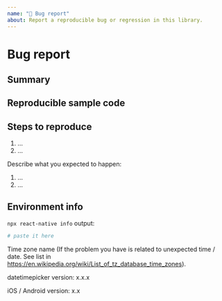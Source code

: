 ```yaml
---
name: "🐛 Bug report"
about: Report a reproducible bug or regression in this library.
---
```


# Bug report

<!--
👋 Hi!

🚨 Please read the following carefully. Your issue probably will be closed if it doesn't include all necessary information. 🚨

Before submitting a new issue, please:

- Test using the latest release of the library, as maybe your bug has been already fixed.
- Check for possible duplicate issues, with possible answers.

Still no progress? Fill the template. 👇
-->

## Summary

<!--

Provide a clear and concise description of what the bug is.

If you're asking for help, please make it easy for us to help you!

-->

## Reproducible sample code

<!--
- You must provide a **minimal and easy-to-run** reproduction of your issue - [how to create a minimal reproduction?](https://stackoverflow.com/help/mcve). We're a small team of maintainers (1) and do not have time to try reproduce bugs ourselves.

🚨 That means the code needs to have all the variables and imports defined, and can be copy + pasted and executed right away. 🚨

- Please try to reproduce the bugs on the provided example app. Either provide a link to the repo that reproduces the bug or provide your code that reproduces the issue and that we can copy + paste to run
- Provide other samples: error messages / stack traces, screenshots, gifs, as suitable.
-->

## Steps to reproduce

<!--
- Explain the steps we need to take to reproduce the issue:
-->

1. …
2. …

Describe what you expected to happen:

1. …
2. …

## Environment info

<!--
If you're using Expo, please state the version of it.
Run `npx react-native info` in your terminal and paste the results here. Also, include the *precise* version number of this library that you are using in the project.
-->

`npx react-native info` output:

```bash
# paste it here
```

Time zone name (If the problem you have is related to unexpected time / date. See list in https://en.wikipedia.org/wiki/List_of_tz_database_time_zones).

datetimepicker version: x.x.x

iOS / Android version: x.x
